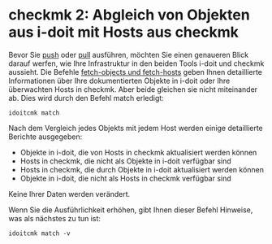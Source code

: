 # checkmk 2: Abgleich von Objekten aus i-doit mit Hosts aus checkmk

Bevor Sie [push](./checkmk2-wato-konfiguration-auf-basis-von-cmdb-daten-generieren.md) oder [pull](./checkmk2-bestandsdaten-in-die-cmdb-importieren.md) ausführen, möchten Sie einen genaueren Blick darauf werfen, wie Ihre Infrastruktur in den beiden Tools i-doit und checkmk aussieht. Die Befehle [fetch-objects und fetch-hosts](./checkmk2-informationen-aus-i-doit-und-checkmk-lesen.md) geben Ihnen detaillierte Informationen über Ihre dokumentierten Objekte in i-doit oder Ihre überwachten Hosts in checkmk. Aber beide gleichen sie nicht miteinander ab. Dies wird durch den Befehl match erledigt:

    idoitcmk match

Nach dem Vergleich jedes Objekts mit jedem Host werden einige detaillierte Berichte ausgegeben:

*   Objekte in i-doit, die von Hosts in checkmk aktualisiert werden können
*   Hosts in checkmk, die nicht als Objekte in i-doit verfügbar sind
*   Hosts in checkmk, die durch Objekte in i-doit aktualisiert werden können
*   Objekte in i-doit, die nicht als Hosts in checkmk verfügbar sind

Keine Ihrer Daten werden verändert.

Wenn Sie die Ausführlichkeit erhöhen, gibt Ihnen dieser Befehl Hinweise, was als nächstes zu tun ist:

    idoitcmk match -v
